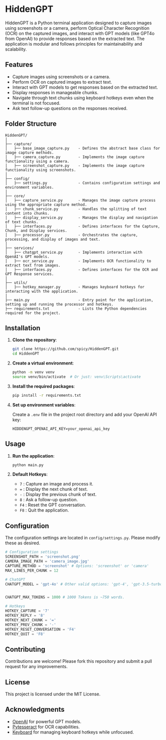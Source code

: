 # HiddenGPT

HiddenGPT is a Python terminal application designed to capture images using screenshots or a camera, perform Optical Character Recognition (OCR) on the captured images, and interact with GPT models (like GPT4o from OpenAI) to provide responses based on the extracted text. The application is modular and follows principles for maintainability and scalability.

## Features

- Capture images using screenshots or a camera.
- Perform OCR on captured images to extract text.
- Interact with GPT models to get responses based on the extracted text.
- Display responses in manageable chunks.
- Navigate through text chunks using keyboard hotkeys even when the terminal is not focused.
- Ask text follow-up questions on the responses received.

## Folder Structure

```text
HiddenGPT/
│
├── capture/
│   ├── base_image_capture.py    - Defines the abstract base class for image capture methods.
│   ├── camera_capture.py        - Implements the image capture functionality using a camera.
│   ├── screenshot_capture.py    - Implements the image capture functionality using screenshots.
│
├── config/
│   ├── settings.py              - Contains configuration settings and environment variables.
│
├── core/
│   ├── capture_service.py       - Manages the image capture process using the appropriate capture method.
│   ├── chunk_service.py         - Handles the splitting of text content into chunks.
│   ├── display_service.py       - Manages the display and navigation of text chunks.
│   ├── interfaces.py            - Defines interfaces for the Capture, Chunk, and Display services.
│   ├── processor.py             - Orchestrates the capture, processing, and display of images and text.
│
├── services/
│   ├── chatgpt_service.py       - Implements interaction with OpenAI's GPT models.
│   ├── ocr_service.py           - Implements OCR functionality to extract text from images.
│   ├── interfaces.py            - Defines interfaces for the OCR and GPT Response services.
│
├── utils/
│   ├── hotkey_manager.py        - Manages keyboard hotkeys for interacting with the application.
│
├── main.py                      - Entry point for the application, setting up and running the processor and hotkeys.
├── requirements.txt             - Lists the Python dependencies required for the project.
```

## Installation

1. **Clone the repository**:

   ```bash
   git clone https://github.com/spicy/HiddenGPT.git
   cd HiddenGPT
   ```

2. **Create a virtual environment**:

   ```bash
   python -m venv venv
   source venv/bin/activate  # Or just: venv\Scripts\activate
   ```

3. **Install the required packages**:

   ```bash
   pip install -r requirements.txt
   ```

4. **Set up environment variables**:

   Create a `.env` file in the project root directory and add your OpenAI API key:

   ```env
   HIDDENGPT_OPENAI_API_KEY=your_openai_api_key
   ```

## Usage

1. **Run the application**:

   ```bash
   python main.py
   ```

2. **Default Hotkeys**:
   - `7` : Capture an image and process it.
   - `=` : Display the next chunk of text.
   - `-` : Display the previous chunk of text.
   - `8` : Ask a follow-up question.
   - `F4` : Reset the GPT conversation.
   - `F8` : Quit the application.

## Configuration

The configuration settings are located in `config/settings.py`. Please modify these as desired.

```python
# Configuration settings
SCREENSHOT_PATH = 'screenshot.png'
CAMERA_IMAGE_PATH = 'camera_image.jpg'
CAPTURE_METHOD = 'screenshot' # Options: 'screenshot' or 'camera'
MAX_LINES_PER_CHUNK = 12

# ChatGPT
CHATGPT_MODEL = 'gpt-4o' # Other valid options: 'gpt-4', 'gpt-3.5-turbo', etc.


CHATGPT_MAX_TOKENS = 1000 # 1000 Tokens is ~750 words.

# Hotkeys
HOTKEY_CAPTURE = '7'
HOTKEY_REPLY = '8'
HOTKEY_NEXT_CHUNK = '='
HOTKEY_PREV_CHUNK = '-'
HOTKEY_RESET_CONVERSATION = 'F4'
HOTKEY_QUIT = 'F8'
```

## Contributing

Contributions are welcome! Please fork this repository and submit a pull request for any improvements.

## License

This project is licensed under the MIT License.

## Acknowledgments

- [OpenAI](https://www.openai.com/) for powerful GPT models.
- [Pytesseract](https://github.com/madmaze/pytesseract) for OCR capabilities.
- [Keyboard](https://github.com/boppreh/keyboard) for managing keyboard hotkeys while unfocused.
